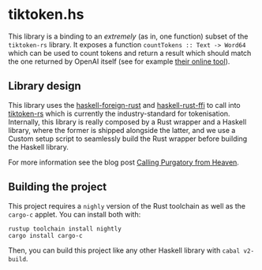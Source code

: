 
tiktoken.hs
===========

This library is a binding to an _extremely_ (as in, one function) subset of the
`tiktoken-rs` library. It exposes a function `countTokens :: Text -> Word64` which
can be used to count tokens and return a result which should match the one returned
by OpenAI itself (see for example [their online tool](https://platform.openai.com/tokenizer)).

## Library design

This library uses the [haskell-foreign-rust](https://github.com/BeFunctional/haskell-foreign-rust)
and [haskell-rust-ffi](https://github.com/BeFunctional/haskell-rust-ffi) to call into [tiktoken-rs](https://github.com/zurawiki/tiktoken-rs)
which is currently the industry-standard for tokenisation. Internally, this library is really composed
by a Rust wrapper and a Haskell library, where the former is shipped alongside the latter, and we use
a Custom setup script to seamlessly build the Rust wrapper before building the Haskell library.

For more information see the blog post [Calling Purgatory from Heaven](https://well-typed.com/blog/2023/03/purgatory/).

## Building the project

This project requires a `nighly` version of the Rust toolchain as well as the `cargo-c` applet. You can
install both with:

```
rustup toolchain install nightly
cargo install cargo-c
```

Then, you can build this project like any other Haskell library with `cabal v2-build`.
